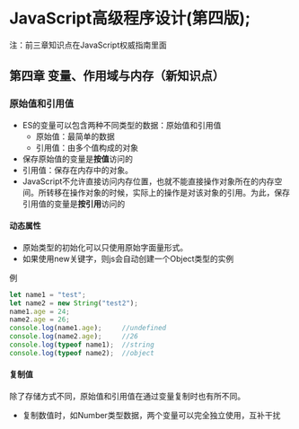 # JavaScript高级程序设计(第四版);

注：前三章知识点在JavaScript权威指南里面

## 第四章  变量、作用域与内存（新知识点）

### 原始值和引用值

- ES的变量可以包含两种不同类型的数据：原始值和引用值
  - 原始值：最简单的数据
  - 引用值：由多个值构成的对象
- 保存原始值的变量是**按值**访问的
- 引用值：保存在内存中的对象。
- JavaScript不允许直接访问内存位置，也就不能直接操作对象所在的内存空间。所转移在操作对象的时候，实际上的操作是对该对象的引用。为此，保存引用值的变量是**按引用**访问的

#### 动态属性

- 原始类型的初始化可以只使用原始字面量形式。
- 如果使用new关键字，则js会自动创建一个Object类型的实例

例

```javascript
let name1 = "test";
let name2 = new String("test2");
name1.age = 24;
name2.age = 26;
console.log(name1.age);		//undefined
console.log(name2.age);		//26
console.log(typeof name1);	//string
console.log(typeof name2);	//object
```

#### 复制值

除了存储方式不同，原始值和引用值在通过变量复制时也有所不同。

- 复制数值时，如Number类型数据，两个变量可以完全独立使用，互补干扰